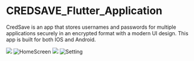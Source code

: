 # CREDSAVE_Flutter_Application

CredSave is an app that stores usernames and passwords for multiple applications securely in an encrypted format with a modern UI design. This app is built for both IOS and Android. 







![](https://i.imgur.com/xbG43d6.jpg) ![HomeScreen](https://i.imgur.com/cj0r7BO.jpg)
![](https://i.imgur.com/bDD0v8L.jpg)
![Setting](https://i.imgur.com/vLu9GRo.jpg)
